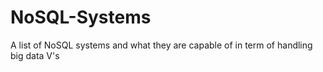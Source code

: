 # NoSQL-Systems
A list of NoSQL systems and what they are capable of in term of handling big data V's
